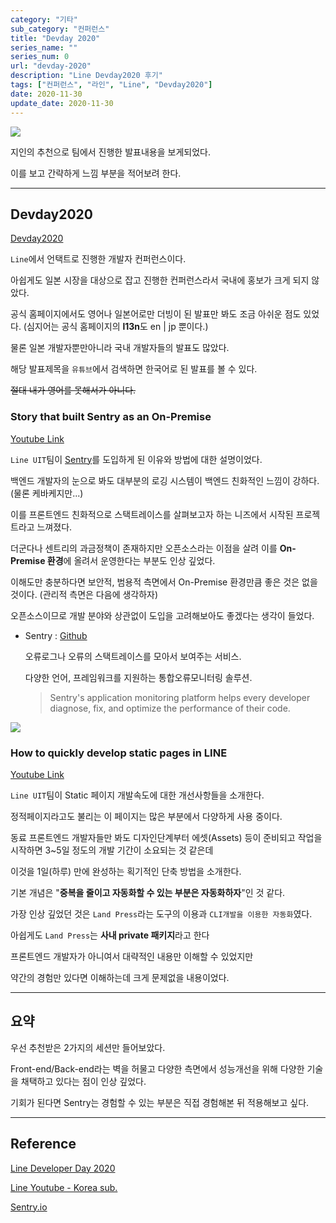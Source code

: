 ```yaml
---
category: "기타"
sub_category: "컨퍼런스"
title: "Devday 2020"
series_name: ""
series_num: 0
url: "devday-2020"
description: "Line Devday2020 후기"
tags: ["컨퍼런스", "라인", "Line", "Devday2020"]
date: 2020-11-30
update_date: 2020-11-30
---
```


![](https://www.notion.so/image/https%3A%2F%2Fs3-us-west-2.amazonaws.com%2Fsecure.notion-static.com%2Fe1726a9d-3f00-440e-a5ef-a242e70102bf%2F_2020-11-30__3.24.55.png?table=block&id=516d4659-6ca6-4f1e-98d3-16e9dd7cc150&width=2580&userId=038a9d8a-4e75-4deb-a374-ed6ff93980c6&cache=v2)

지인의 추천으로 팀에서 진행한 발표내용을 보게되었다.

이를 보고 간략하게 느낌 부분을 적어보려 한다.

***

## Devday2020

[Devday2020](https://linedevday.linecorp.com/2020/en)

`Line`에서 언택트로 진행한 개발자 컨퍼런스이다.

아쉽게도 일본 시장을 대상으로 잡고 진행한 컨퍼런스라서 국내에 홍보가 크게 되지 않았다.

공식 홈페이지에서도 영어나 일본어로만 더빙이 된 발표만 봐도 조금 아쉬운 점도 있었다. (심지어는 공식 홈페이지의 **l13n**도 en | jp 뿐이다.)

물론 일본 개발자뿐만아니라 국내 개발자들의 발표도 많았다.

해당 발표제목을 `유튜브`에서 검색하면 <span class="en red">한국어</span>로 된 발표를 볼 수 있다.

~~절대 내가 영어를 못해서가 아니다.~~

### Story that built Sentry as an On-Premise

[Youtube Link](https://youtu.be/LOCByPfbQsk)

`Line UIT`팀이 [Sentry](https://www.sentry.io)를 도입하게 된 이유와 방법에 대한 설명이었다.

백엔드 개발자의 눈으로 봐도 대부분의 로깅 시스템이 백엔드 친화적인 느낌이 강하다. (물론 케바케지만...)

이를 프론트엔드 친화적으로 스택트레이스를 살펴보고자 하는 니즈에서 시작된 프로젝트라고 느껴졌다.

더군다나 센트리의 과금정책이 존재하지만 오픈소스라는 이점을 살려 이를 **On-Premise 환경**에 올려서 운영한다는 부분도 인상 깊었다.

이해도만 충분하다면 <span class="em red">보안적, 범용적 측면</span>에서 On-Premise 환경만큼 좋은 것은 없을 것이다. (관리적 측면은 다음에 생각하자)

오픈소스이므로 개발 분야와 상관없이 도입을 고려해보아도 좋겠다는 생각이 들었다.

* Sentry : [Github](https://github.com/getsentry)

   오류로그나 오류의 스택트레이스를 모아서 보여주는 서비스. 
   
   다양한 언어, 프레임워크를 지원하는 통합오류모니터링 솔루션.

   > Sentry's application monitoring platform helps every developer diagnose, fix, and optimize the performance of their code.

![](https://www.sentry.dev/_assets2/static/backend-issue-b42f9fc9eb1a30ea435e0171aed3afdd.png)

### How to quickly develop static pages in LINE

[Youtube Link](https://youtu.be/lclP6MbSdG4)

`Line UIT`팀이 Static 페이지 개발속도에 대한 개선사항들을 소개한다.

정적페이지라고도 불리는 이 페이지는 많은 부분에서 다양하게 사용 중이다.

동료 프론트엔드 개발자들만 봐도 디자인단계부터 에셋(Assets) 등이 준비되고 작업을 시작하면 3~5일 정도의 개발 기간이 소요되는 것 같은데

이것을 1일(하루) 만에 완성하는 획기적인 단축 방법을 소개한다.

기본 개념은 "**중복을 줄이고 자동화할 수 있는 부분은 자동화하자**"인 것 같다.

가장 인상 깊었던 것은 `Land Press`라는 도구의 이용과 `CLI개발을 이용한 자동화`였다.

아쉽게도 `Land Press`는 **사내 private 패키지**라고 한다 

프론트엔드 개발자가 아니여서 대략적인 내용만 이해할 수 있었지만 

약간의 경험만 있다면 이해하는데 크게 문제없을 내용이었다.

***

## 요약

우선 추천받은 2가지의 세션만 들어보았다.

Front-end/Back-end라는 벽을 허물고 다양한 측면에서 성능개선을 위해 다양한 기술을 채택하고 있다는 점이 인상 깊었다.

기회가 된다면 Sentry는 경험할 수 있는 부분은 직접 경험해본 뒤 적용해보고 싶다.

*** 

## Reference

<span class="reference">

[Line Developer Day 2020](https://linedevday.linecorp.com/2020/en)

[Line Youtube - Korea sub.](https://www.youtube.com/playlist?list=PLI2S-k0Fa59vrCkUC9G8kiu7w4PRXJI_5)

[Sentry.io](https://www.sentry.io)

</span>
